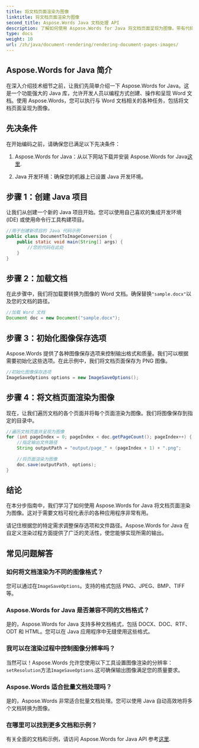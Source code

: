 ```yaml
---
title: 将文档页面渲染为图像
linktitle: 将文档页面渲染为图像
second_title: Aspose.Words Java 文档处理 API
description: 了解如何使用 Aspose.Words for Java 将文档页面呈现为图像。带有代码示例的分步指南，可实现高效的文档转换。
type: docs
weight: 10
url: /zh/java/document-rendering/rendering-document-pages-images/
---
```


## Aspose.Words for Java 简介

在深入介绍技术细节之前，让我们先简单介绍一下 Aspose.Words for Java。这是一个功能强大的 Java 库，允许开发人员以编程方式创建、操作和呈现 Word 文档。使用 Aspose.Words，您可以执行与 Word 文档相关的各种任务，包括将文档页面呈现为图像。

## 先决条件

在开始编码之前，请确保您已满足以下先决条件：

1.  Aspose.Words for Java：从以下网站下载并安装 Aspose.Words for Java[这里](https://releases.aspose.com/words/java/).

2. Java 开发环境：确保您的机器上已设置 Java 开发环境。

## 步骤 1：创建 Java 项目

让我们从创建一个新的 Java 项目开始。您可以使用自己喜欢的集成开发环境 (IDE) 或使用命令行工具构建项目。

```java
//用于创建新项目的 Java 代码示例
public class DocumentToImageConversion {
    public static void main(String[] args) {
        //您的代码在此处
    }
}
```

## 步骤 2：加载文档

在此步骤中，我们将加载要转换为图像的 Word 文档。确保替换`"sample.docx"`以及您的文档的路径。

```java
//加载 Word 文档
Document doc = new Document("sample.docx");
```

## 步骤 3：初始化图像保存选项

Aspose.Words 提供了各种图像保存选项来控制输出格式和质量。我们可以根据需要初始化这些选项。在此示例中，我们将文档页面保存为 PNG 图像。

```java
//初始化图像保存选项
ImageSaveOptions options = new ImageSaveOptions();
```

## 步骤 4：将文档页面渲染为图像

现在，让我们遍历文档的各个页面并将每个页面渲染为图像。我们将图像保存到指定的目录中。

```java
//遍历文档页面并呈现为图像
for (int pageIndex = 0; pageIndex < doc.getPageCount(); pageIndex++) {
    //指定输出文件路径
    String outputPath = "output/page_" + (pageIndex + 1) + ".png";
    
    //将页面渲染为图像
    doc.save(outputPath, options);
}
```

## 结论

在本分步指南中，我们学习了如何使用 Aspose.Words for Java 将文档页面渲染为图像。这对于需要文档可视化表示的各种应用程序非常有用。

请记住根据您的特定需求调整保存选项和文件路径。Aspose.Words for Java 在自定义渲染过程方面提供了广泛的灵活性，使您能够实现所需的输出。

## 常见问题解答

### 如何将文档渲染为不同的图像格式？

您可以通过在`ImageSaveOptions`。支持的格式包括 PNG、JPEG、BMP、TIFF 等。

### Aspose.Words for Java 是否兼容不同的文档格式？

是的，Aspose.Words for Java 支持多种文档格式，包括 DOCX、DOC、RTF、ODT 和 HTML。您可以在 Java 应用程序中无缝使用这些格式。

### 我可以在渲染过程中控制图像分辨率吗？

当然可以！Aspose.Words 允许您使用以下工具设置图像渲染的分辨率：`setResolution`方法`ImageSaveOptions`.这可确保输出图像满足您的质量要求。

### Aspose.Words 适合批量文档处理吗？

是的，Aspose.Words 非常适合批量文档处理。您可以使用 Java 自动高效地将多个文档转换为图像。

### 在哪里可以找到更多文档和示例？

有关全面的文档和示例，请访问 Aspose.Words for Java API 参考[这里](https://reference.aspose.com/words/java/).